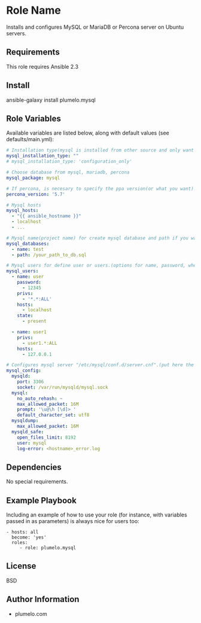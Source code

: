 Role Name
=========

Installs and configures MySQL or MariaDB or Percona server on Ubuntu servers.

Requirements
------------

This role requires Ansible 2.3

Install
-------

ansible-galaxy install plumelo.mysql

Role Variables
--------------

Available variables are listed below, along with default values (see defaults/main.yml):

```yaml
# Installation type(mysql is installed from other source and only want to configure mysql-server)
mysql_installation_type: ""
# mysql_installation_type: 'configuration_only'

# Choose database from mysql, mariadb, percona
mysql_package: mysql

# If percona, is necesary to specify the ppa version(or what you want)
percona_version: '5.7'

# Mysql hosts
mysql_hosts:
  - "{{ ansible_hostname }}"
  - localhost
  - ...

# Mysql name(project name) for create mysql database and path if you want to import one.
mysql_databases:
  - name: test
  - path: /your_path_to_db.sql

# Mysql users for define user or users.(options for name, password, whether the user should exist, host and privileges)
mysql_users:
  - name: user
    password:
      - 12345
    privs:
      - '*.*:ALL'
    hosts:
      - localhost
    state:
      - present

  - name: user1
    privs:
      - user1.*:ALL
    hosts:
      - 127.0.0.1

# Configures mysql server "/etc/mysql/conf.d/server.cnf".(put here the configs you want)
mysql_config:
  mysqld:
    port: 3306
    socket: /var/run/mysqld/mysql.sock
  mysql:
    no_auto_rehash: ~
    max_allowed_packet: 16M
    prompt: '\u@\h [\d]> '
    default_character_set: utf8
  mysqldump:
    max_allowed_packet: 16M
  mysqld_safe:
    open_files_limit: 8192
    user: mysql
    log-error: <hostname>_error.log
```

Dependencies
------------

No special requirements.

Example Playbook
----------------

Including an example of how to use your role (for instance, with variables passed in as parameters) is always nice for users too:

    - hosts: all
      become: 'yes'
      roles:
         - role: plumelo.mysql

License
-------

BSD

Author Information
------------------

- plumelo.com
